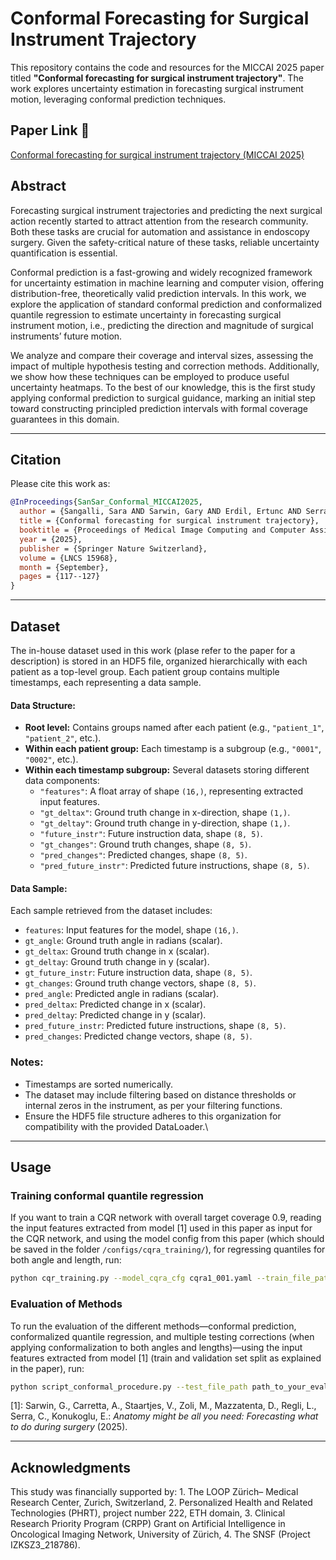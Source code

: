 # Conformal Forecasting for Surgical Instrument Trajectory

This repository contains the code and resources for the MICCAI 2025 paper titled **"Conformal forecasting for surgical instrument trajectory"**. The work explores uncertainty estimation in forecasting surgical instrument motion, leveraging conformal prediction techniques.

## Paper Link 📄
[Conformal forecasting for surgical instrument trajectory (MICCAI 2025)](https://papers.miccai.org/miccai-2025/paper/0260_paper.pdf)

## Abstract
Forecasting surgical instrument trajectories and predicting the next surgical action recently started to attract attention from the research community. Both these tasks are crucial for automation and assistance in endoscopy surgery. Given the safety-critical nature of these tasks, reliable uncertainty quantification is essential.

Conformal prediction is a fast-growing and widely recognized framework for uncertainty estimation in machine learning and computer vision, offering distribution-free, theoretically valid prediction intervals. In this work, we explore the application of standard conformal prediction and conformalized quantile regression to estimate uncertainty in forecasting surgical instrument motion, i.e., predicting the direction and magnitude of surgical instruments’ future motion.

We analyze and compare their coverage and interval sizes, assessing the impact of multiple hypothesis testing and correction methods. Additionally, we show how these techniques can be employed to produce useful uncertainty heatmaps. To the best of our knowledge, this is the first study applying conformal prediction to surgical guidance, marking an initial step toward constructing principled prediction intervals with formal coverage guarantees in this domain.

---

## Citation
Please cite this work as:
```bibtex
@InProceedings{SanSar_Conformal_MICCAI2025,
  author = {Sangalli, Sara AND Sarwin, Gary AND Erdil, Ertunc AND Serra, Carlo AND Carretta, Alessandro AND Staartjes, Victor AND Konukoglu, Ender},
  title = {Conformal forecasting for surgical instrument trajectory},
  booktitle = {Proceedings of Medical Image Computing and Computer Assisted Intervention -- MICCAI 2025},
  year = {2025},
  publisher = {Springer Nature Switzerland},
  volume = {LNCS 15968},
  month = {September},
  pages = {117--127}
}
```

---

## Dataset
The in-house dataset used in this work (plase refer to the paper for a description) is stored in an HDF5 file, organized hierarchically with each patient as a top-level group. Each patient group contains multiple timestamps, each representing a data sample.

#### Data Structure:
- **Root level:** Contains groups named after each patient (e.g., `"patient_1"`, `"patient_2"`, etc.).
- **Within each patient group:** Each timestamp is a subgroup (e.g., `"0001"`, `"0002"`, etc.).
- **Within each timestamp subgroup:** Several datasets storing different data components:
  - `"features"`: A float array of shape `(16,)`, representing extracted input features.
  - `"gt_deltax"`: Ground truth change in x-direction, shape `(1,)`.
  - `"gt_deltay"`: Ground truth change in y-direction, shape `(1,)`.
  - `"future_instr"`: Future instruction data, shape `(8, 5)`.
  - `"gt_changes"`: Ground truth changes, shape `(8, 5)`.
  - `"pred_changes"`: Predicted changes, shape `(8, 5)`.
  - `"pred_future_instr"`: Predicted future instructions, shape `(8, 5)`.

#### Data Sample:
Each sample retrieved from the dataset includes:
- `features`: Input features for the model, shape `(16,)`.
- `gt_angle`: Ground truth angle in radians (scalar).
- `gt_deltax`: Ground truth change in x (scalar).
- `gt_deltay`: Ground truth change in y (scalar).
- `gt_future_instr`: Future instruction data, shape `(8, 5)`.
- `gt_changes`: Ground truth change vectors, shape `(8, 5)`.
- `pred_angle`: Predicted angle in radians (scalar).
- `pred_deltax`: Predicted change in x (scalar).
- `pred_deltay`: Predicted change in y (scalar).
- `pred_future_instr`: Predicted future instructions, shape `(8, 5)`.
- `pred_changes`: Predicted change vectors, shape `(8, 5)`.

### Notes:
- Timestamps are sorted numerically.
- The dataset may include filtering based on distance thresholds or internal zeros in the instrument, as per your filtering functions.
- Ensure the HDF5 file structure adheres to this organization for compatibility with the provided DataLoader.\
---

## Usage

### Training conformal quantile regression
If you want to train a CQR network with overall target coverage 0.9, reading the input features extracted from model [1] used in this paper as input for the CQR network, and using the model config from this paper (which should be saved in the folder `/configs/cqra_training/`), for regressing quantiles for both angle and length, run:

```bash
python cqr_training.py --model_cqra_cfg cqra1_001.yaml --train_file_path train_hdf5_path.hdf5 --val_file_path val_hdf5_path.hdf5 --checkpoint_dir /checkpoint_folder/ --quantile 0.9 --test_type "angles_and_length"
```

### Evaluation of Methods
To run the evaluation of the different methods—conformal prediction, conformalized quantile regression, and multiple testing corrections (when applying conformalization to both angles and lengths)—using the input features extracted from model [1] (train and validation set split as explained in the paper), run:

```bash
python script_conformal_procedure.py --test_file_path path_to_your_eval_set.hdf5 --checkpoint_dir /checkpoint_folder/ --test_type "angles_and_length" --quantile 0.9
```

[1]: Sarwin, G., Carretta, A., Staartjes, V., Zoli, M., Mazzatenta, D., Regli, L., Serra, C., Konukoglu, E.: *Anatomy might be all you need: Forecasting what to do during surgery* (2025).

---

## Acknowledgments
This study was financially supported by: 1. The LOOP Zürich– Medical Research Center, Zurich, Switzerland, 2. Personalized Health and Related Technologies (PHRT), project number 222, ETH domain, 3. Clinical Research Priority Program (CRPP) Grant on Artificial Intelligence in Oncological Imaging Network, University of Zürich, 4. The SNSF (Project IZKSZ3_218786).
